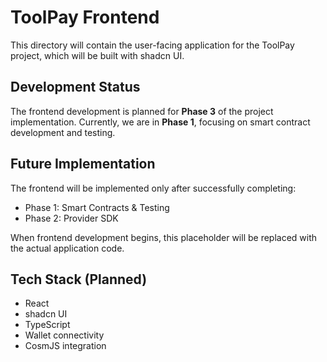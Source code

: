 # ToolPay Frontend

This directory will contain the user-facing application for the ToolPay project, which will be built with shadcn UI.

## Development Status

The frontend development is planned for **Phase 3** of the project implementation. Currently, we are in **Phase 1**, focusing on smart contract development and testing.

## Future Implementation

The frontend will be implemented only after successfully completing:
- Phase 1: Smart Contracts & Testing
- Phase 2: Provider SDK

When frontend development begins, this placeholder will be replaced with the actual application code.

## Tech Stack (Planned)

- React
- shadcn UI
- TypeScript
- Wallet connectivity
- CosmJS integration
